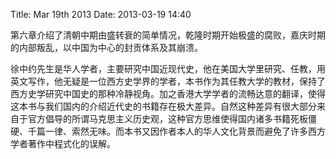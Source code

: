 Title: Mar 19th 2013
Date: 2013-03-19 14:40

<p> </p> 
<p>第六章介绍了清朝中期由盛转衰的简单情况，乾隆时期开始极盛的腐败，嘉庆时期的内部叛乱，以中国为中心的封贡体系及其崩溃。</p> 
<p>徐中约先生是华人学者，主要研究中国近现代史，他在美国大学里研究、任教，用英文写作，他无疑是一位西方史学界的学者，本书作为其任教大学的教材，保持了西方史学研究中国史的那种冷静视角。加之香港大学学者的流畅达意的翻译，使得这本书与我们国内的介绍近代史的书籍存在极大差异。自然这种差异有很大部分来自于官方倡导的所谓马克思主义历史观，这种官方思维使得国内诸多书籍死板僵硬、千篇一律、索然无味。而本书又因作者本人的华人文化背景而避免了许多西方学者著作中程式化的误解。</p>
